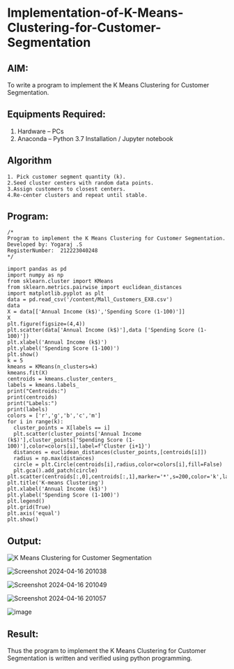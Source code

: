 # Implementation-of-K-Means-Clustering-for-Customer-Segmentation

## AIM:
To write a program to implement the K Means Clustering for Customer Segmentation.

## Equipments Required:
1. Hardware – PCs
2. Anaconda – Python 3.7 Installation / Jupyter notebook

## Algorithm
```
1. Pick customer segment quantity (k).
2.Seed cluster centers with random data points.
3.Assign customers to closest centers.
4.Re-center clusters and repeat until stable. 
```

## Program:
```
/*
Program to implement the K Means Clustering for Customer Segmentation.
Developed by: Yogaraj .S
RegisterNumber:  212223040248
*/

import pandas as pd 
import numpy as np
from sklearn.cluster import KMeans
from sklearn.metrics.pairwise import euclidean_distances
import matplotlib.pyplot as plt
data = pd.read_csv('/content/Mall_Customers_EX8.csv')
data
X = data[['Annual Income (k$)','Spending Score (1-100)']]
X
plt.figure(figsize=(4,4))
plt.scatter(data['Annual Income (k$)'],data ['Spending Score (1-100)'])
plt.xlabel('Annual Income (k$)')
plt.ylabel('Spending Score (1-100)')
plt.show()
k = 5
kmeans = KMeans(n_clusters=k)
kmeans.fit(X)
centroids = kmeans.cluster_centers_
labels = kmeans.labels_
print("Centroids:")
print(centroids)
print("Labels:")
print(labels)
colors = ['r','g','b','c','m']
for i in range(k):
  cluster_points = X[labels == i]
  plt.scatter(cluster_points['Annual Income (k$)'],cluster_points['Spending Score (1-100)'],color=colors[i],label=f'Cluster {i+1}')
  distances = euclidean_distances(cluster_points,[centroids[i]])
  radius = np.max(distances)
  circle = plt.Circle(centroids[i],radius,color=colors[i],fill=False)
  plt.gca().add_patch(circle)
plt.scatter(centroids[:,0],centroids[:,1],marker='*',s=200,color='k',label='Centroids')
plt.title('K-means Clustering')
plt.xlabel('Annual Income (k$)')
plt.ylabel('Spending Score (1-100)')
plt.legend()
plt.grid(True)
plt.axis('equal')
plt.show()

```
## Output:
![K Means Clustering for Customer Segmentation](sam.png)

![Screenshot 2024-04-16 201038](https://github.com/yogaraj2/Implementation-of-K-Means-Clustering-for-Customer-Segmentation/assets/153482637/69d99eb3-b61e-49f1-920f-b557e5d3a7bb)

![Screenshot 2024-04-16 201049](https://github.com/yogaraj2/Implementation-of-K-Means-Clustering-for-Customer-Segmentation/assets/153482637/195f550d-fc60-481f-92c2-e0fca41137e4)
 
![Screenshot 2024-04-16 201057](https://github.com/yogaraj2/Implementation-of-K-Means-Clustering-for-Customer-Segmentation/assets/153482637/e71b6e92-acbe-4b12-b82d-c1a9f9bdc96b)

![image](https://github.com/yogaraj2/Implementation-of-K-Means-Clustering-for-Customer-Segmentation/assets/153482637/575068fe-a9ce-4069-ac0a-390bc096f999)


## Result:
Thus the program to implement the K Means Clustering for Customer Segmentation is written and verified using python programming.
